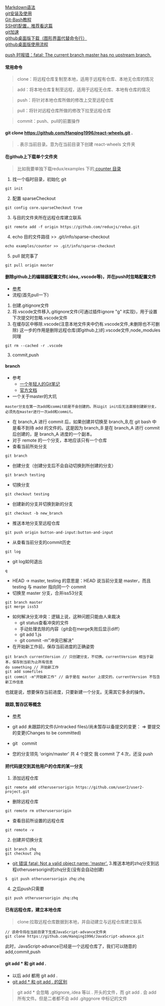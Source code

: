[Markdown语法](https://www.jianshu.com/p/q81RER)<br>
[git安装及使用](https://www.liaoxuefeng.com/wiki/896043488029600/896954117292416)<br>
[Git-Bash教程](https://xiedaimala.com/tasks/ac98cafe-86d3-4842-81f6-d0eec4930e80/text_tutorials/354cf717-8e2d-41fe-9f6f-456935c12967)<br>
[SSH的配置，推荐看这篇](https://www.jianshu.com/p/d136dee10561)<br>
[git加速](https://jscode.me/t/topic/789)<br>
[github桌面版下载（图形界面代替命令行）](https://desktop.github.com/)<br>
[github桌面版使用流程](https://www.jianshu.com/p/6063974849db)<br>

[push 时报错：fatal: The current branch master has no upstream branch.](https://blog.csdn.net/benben_2015/article/details/78803753)
#### 常用命令
> clone：将远程仓库复制至本地，适用于远程有仓库、本地无仓库的情况

> add：将本地仓库复制至远程，适用于远程无仓库、本地有仓库的情况

> push：将针对本地仓库所做的修改上交至远程仓库

> pull：将针对远程仓库所做的修改下拉至远程仓库

> commit：push、pull的前置操作

#### git clone https://github.com/Hanqing1996/react-wheels.git .
> . 表示当前目录。意为在当前目录下创建 react-wheels 文件夹

#### 在github上下载单个文件夹
> 比如我要单独下载redux/examples 下的[ counter 目录](https://github.com/reduxjs/redux/tree/master/examples/counter) 
1. 找一个临时目录，初始化 git
```
git init
```
2. 配置 sparseCheckout
```
git config core.sparseCheckout true
```
3. 与目的文件夹所在远程仓库建立联系
```
git remote add -f origin https://github.com/reduxjs/redux.git
```
4. echo 目的文件路径 >> .git/info/sparse-checkout
```
echo examples/counter >> .git/info/sparse-checkout
```
5. pull 就完事了
```
git pull origin master
```
 
#### 删除github上的编辑器配置文件(.idea,.vscode等)，并在push时忽略配置文件
* [参考](https://blog.csdn.net/leorx01/article/details/66968707)
* 流程(首先pull一下)
1. 创建.gitignore文件
2. 将.vscode文件移入.gitignore文件(可通过插件ignore "g" it实现)，用于设置下次提交时忽略.vscode文件
3. 在缓存区中移除.vscode(注意本地文件夹中仍有.vscode文件,未删除也不可删除)
这一步的作用是删除远程仓库(即github上)的.vscode文件,node_modules同理
```
git rm --cached -r .vscode
```
3. commit,push

#### branch
* 参考
  * [一个年轻人的Git笔记](https://www.cnblogs.com/fydeblog/p/9513736.html#2045321468)
  * [官方文档](https://git-scm.com/book/zh/v1/Git-%E5%88%86%E6%94%AF-%E5%88%86%E6%94%AF%E7%9A%84%E6%96%B0%E5%BB%BA%E4%B8%8E%E5%90%88%E5%B9%B6)
* 一个关于master的大坑
```
master分支在第一次add和commit前是不会创建的。所以git init后无法直接创建新分支，必须先在master进行一次add和commit。
```
* 在 branch_A 进行 commit 后，如果创建并切换至 branch_B,在 git bash 中是看不到待 add 的文件的。这是因为 branch_B 是在 branch_A 进行 commit 后创建的，是 branch_A 进度的一个副本。
* 对于 remote 的一个分支，本地应该只有一个仓库
* 查看当前所处分支
```
git branch
```
* 创建分支（创建分支后不会自动切换到所创建的分支）
```
git branch testing
```
* 切换分支
```
git checkout testing
```
* 创建新的分支并切换到新的分支
```
git checkout -b new_branch 
```
* 推送本地分支至远程仓库
```
git push origin button-and-input:button-and-input
```
* 从查看当前分支的commit历史
```
git log
```
* git log如何退出
```
q
```
* HEAD -> master, testing 的意思是：HEAD 说当前分支是 master，而且 testing 与 master 指向同一个 commit
* 切换至 master 分支，合并iss53分支
```
git branch master
git merge iss53
```
* 如何解决分支冲突：逻辑上说，这种问题只能由人来裁决
  * git status查看冲突的文件
  * 手动处理去除的内容（git会在merge失败后显示diff）
  * git add 1.js
  * git commit -m"冲突已解决"
*  在开始新工作前，保存当前进度的正确姿势
```
git branch currentVersion // 只创建分支，不切换。currentVersion 相当于副本，保存到当前为止所有信息
do something // 开始新工作
git add somefiles
git commit -m"开始新工作" // 由于是在 master 上提交的，currentVersion 不包含新工作信息
```
也就是说，想要保存当前进度，只要新建一个分支。无需其它多余的操作。

#### 跟踪,暂存区等概念
* [参考](https://www.cnblogs.com/fydeblog/p/9513736.html#2045321468)
* git add
未跟踪的文件(Untracked files)/尚未暂存以备提交的变更： => 要提交的变更(Changes to be committed)

* git　commit

* 您的分支领先 'origin/master' 共 4 个提交
我 commit 了４次，还没 push 

#### 把代码提交到其他用户的仓库的某一分支
1. 添加远程仓库 
```
git remote add otherusersorigin https://github.com/user2/user2-project.git
```
 * 删除远程仓库
 ```
 git remote rm otherusersorigin
 ```
 * 查看目前所设置的远程仓库
 ```
 git remote -v
 ```
2. 创建并切换分支
```
git branch zhq
git checkout zhq
```
 * [git 错误 fatal: Not a valid object name: 'master'.](https://blog.csdn.net/hengyunabc/article/details/6058145)
3.推送本地的zhq分支到远程otherusersorigin的zhq分支(没有会自动创建)
```
$  git push otherusersorigin zhq:zhq 
```
4. 之后push只需要
```
git push otherusersorigin zhq:zhq
```

#### 已有远程仓库，建立本地仓库
> clone:拉取远程仓库数据到本地，并自动建立与远程仓库建立联系
```
// 该命令将在当前目录下生成JavaScript-advance文件夹
git clone https://github.com/Hanqing1996/JavaScript-advance.git
```
此时，JavaScript-advance已经是一个远程仓库了，我们可以随意的add,commit,push

#### git add * 和 git add .
* 以后 add 都用 git add .
* [git add * 和 git add . 的区别](https://stackoverflow.com/questions/26042390/git-add-asterisk-vs-git-add-period)
> git add * 会忽略 .gitignore,.idea 等以 . 开头的文件，而 git add . 会 add 所有文件。但是二者都不会 add .gitggnore 中标记的文件
 

